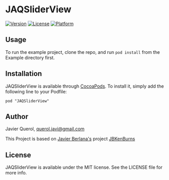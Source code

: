 # JAQSliderView

[![Version](https://img.shields.io/cocoapods/v/JAQSliderView.svg?style=flat)](http://cocoadocs.org/docsets/JAQSliderView)
[![License](https://img.shields.io/cocoapods/l/JAQSliderView.svg?style=flat)](http://cocoadocs.org/docsets/JAQSliderView)
[![Platform](https://img.shields.io/cocoapods/p/JAQSliderView.svg?style=flat)](http://cocoadocs.org/docsets/JAQSliderView)

## Usage

To run the example project, clone the repo, and run `pod install` from the Example directory first.

## Installation

JAQSliderView is available through [CocoaPods](http://cocoapods.org). To install
it, simply add the following line to your Podfile:

    pod "JAQSliderView"

## Author

Javier Querol, querol.javi@gmail.com

This Project is based on [Javier Berlana's](http://github.com/jberlana) project [JBKenBurns](http://github.com/jberlana/JBKenBurns)

## License

JAQSliderView is available under the MIT license. See the LICENSE file for more info.

